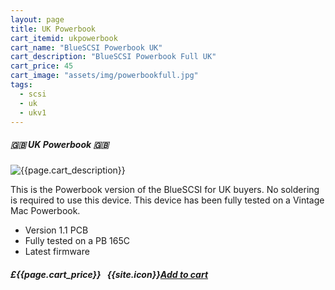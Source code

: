 ```yaml
---
layout: page
title: UK Powerbook
cart_itemid: ukpowerbook
cart_name: "BlueSCSI Powerbook UK"
cart_description: "BlueSCSI Powerbook Full UK"
cart_price: 45
cart_image: "assets/img/powerbookfull.jpg"
tags: 
  - scsi
  - uk
  - ukv1
---
```


##### 🇬🇧 UK Powerbook 🇬🇧

![{{page.cart_description}}]({{page.cart_image}})

This is the Powerbook version of the BlueSCSI for UK buyers. No soldering is required to use this device. This device has been fully tested on a Vintage Mac Powerbook.

* Version 1.1 PCB
* Fully tested on a PB 165C
* Latest firmware

##### £{{page.cart_price}} &nbsp; {{site.icon}}[Add to cart](/cart#{{page.cart_itemid}})